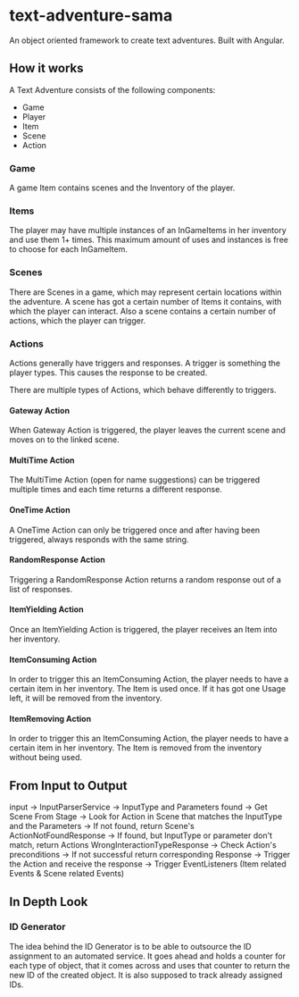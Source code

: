 # text-adventure-sama #

An object oriented framework to create text adventures. Built with Angular.

## How it works ##

A Text Adventure consists of the following components:

- Game
- Player
- Item
- Scene
- Action

### Game ###

A game Item contains scenes and the Inventory of the player.

### Items ###

The player may have multiple instances of an InGameItems in her inventory and use them 1+ times.
This maximum amount of uses and instances is free to choose for each InGameItem.

### Scenes ###

There are Scenes in a game, which may represent certain locations within the adventure.
A scene has got a certain number of Items it contains, with which the player can interact.
Also a scene contains a certain number of actions, which the player can trigger.

### Actions ###

Actions generally have triggers and responses. A trigger is something the player types.
This causes the response to be created.

There are multiple types of Actions, which behave differently to triggers.

#### Gateway Action ####

When Gateway Action is triggered, the player leaves the current scene and moves on to the linked scene.

#### MultiTime Action ####

The MultiTime Action (open for name suggestions) can be triggered multiple times and each time returns a different response.

#### OneTime Action ####

A OneTime Action can only be triggered once and after having been triggered, always responds with the same string.

#### RandomResponse Action ####

Triggering a RandomResponse Action returns a random response out of a list of responses.

#### ItemYielding Action ####

Once an ItemYielding Action is triggered, the player receives an Item into her inventory.

#### ItemConsuming Action ####

In order to trigger this an ItemConsuming Action, the player needs to have a certain item in her inventory.
The Item is used once. If it has got one Usage left, it will be removed from the inventory.

#### ItemRemoving Action ####

In order to trigger this an ItemConsuming Action, the player needs to have a certain item in her inventory.
The Item is removed from the inventory without being used.

## From Input to Output ##

input -> InputParserService
-> InputType and Parameters found
-> Get Scene From Stage
-> Look for Action in Scene that matches the InputType and the Parameters
    -> If not found, return Scene's ActionNotFoundResponse
    -> If found, but InputType or parameter don't match, return Actions WrongInteractionTypeResponse
-> Check Action's preconditions
    -> If not successful return corresponding Response
-> Trigger the Action and receive the response
-> Trigger EventListeners (Item related Events & Scene related Events)

## In Depth Look ##

### ID Generator ##

The idea behind the ID Generator is to be able to outsource the ID assignment to an automated service.
It goes ahead and holds a counter for each type of object, that it comes across and uses that
counter to return the new ID of the created object. It is also supposed to track already assigned IDs.
